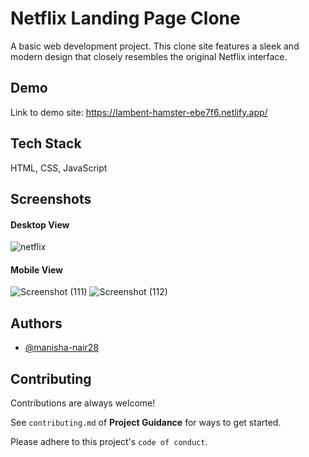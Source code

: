 
# Netflix Landing Page Clone

A basic web development project. This clone site features a sleek and modern design that closely resembles the original Netflix interface.


## Demo

Link to demo site: https://lambent-hamster-ebe7f6.netlify.app/


## Tech Stack

HTML, CSS, JavaScript




## Screenshots

#### Desktop View
![netflix](https://user-images.githubusercontent.com/109059571/219909440-f7023df8-5f3c-43b0-bd69-5d75ec0f1d26.png)

#### Mobile View
![Screenshot (111)](https://user-images.githubusercontent.com/109059571/219909553-911bbf69-ca38-414c-bce6-2fa6b16ed7a2.png)
![Screenshot (112)](https://user-images.githubusercontent.com/109059571/219909556-7b98449a-7511-43d6-a7c3-52584b731818.png)


## Authors

- [@manisha-nair28](https://github.com/manisha-nair28)


## Contributing

Contributions are always welcome!

See `contributing.md` of **Project Guidance**  for ways to get started.

Please adhere to this project's `code of conduct`.

